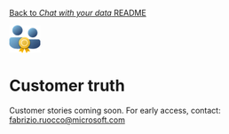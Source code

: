[Back to *Chat with your data* README](../README.md)

![Customer truth](../media/customerTruth.png)
# Customer truth
Customer stories coming soon. For early access, contact: fabrizio.ruocco@microsoft.com
